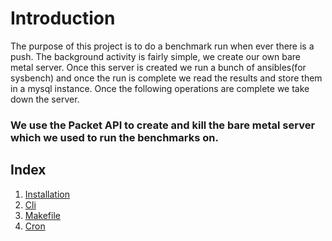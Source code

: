 # Introduction
The purpose of this project is to do a benchmark run when ever there is a push. The background activity is fairly simple, we create our own bare metal server. Once this server is created we run a bunch of ansibles(for sysbench) and once the run is complete we read the results and store them in a mysql instance. Once the following operations are complete we take down the server.

### We use the Packet API to create and kill the bare metal server which we used to run the benchmarks on.

## Index
1. [Installation](Installation.md)
2. [Cli](arewefastyet.md)
3. [Makefile](Makefile.md)
3. [Cron](cron.md)